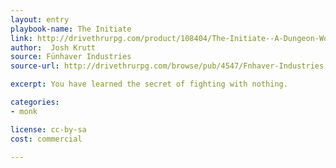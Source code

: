 ```yaml
---
layout: entry
playbook-name: The Initiate
link: http://drivethrurpg.com/product/108404/The-Initiate--A-Dungeon-World-compatible-class
author:  Josh Krutt
source: Fünhaver Industries
source-url: http://drivethrurpg.com/browse/pub/4547/Fnhaver-Industries

excerpt: You have learned the secret of fighting with nothing.

categories:
- monk

license: cc-by-sa
cost: commercial

---
```

